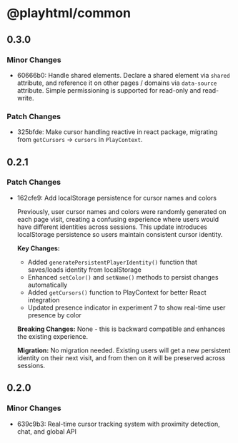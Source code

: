# @playhtml/common

## 0.3.0

### Minor Changes

- 60666b0: Handle shared elements. Declare a shared element via `shared` attribute, and reference it on other pages / domains via `data-source` attribute. Simple permissioning is supported for read-only and read-write.

### Patch Changes

- 325bfde: Make cursor handling reactive in react package, migrating from `getCursors` -> `cursors` in `PlayContext`.

## 0.2.1

### Patch Changes

- 162cfe9: Add localStorage persistence for cursor names and colors

  Previously, user cursor names and colors were randomly generated on each page visit, creating a confusing experience where users would have different identities across sessions. This update introduces localStorage persistence so users maintain consistent cursor identity.

  **Key Changes:**

  - Added `generatePersistentPlayerIdentity()` function that saves/loads identity from localStorage
  - Enhanced `setColor()` and `setName()` methods to persist changes automatically
  - Added `getCursors()` function to PlayContext for better React integration
  - Updated presence indicator in experiment 7 to show real-time user presence by color

  **Breaking Changes:**
  None - this is backward compatible and enhances the existing experience.

  **Migration:**
  No migration needed. Existing users will get a new persistent identity on their next visit, and from then on it will be preserved across sessions.

## 0.2.0

### Minor Changes

- 639c9b3: Real-time cursor tracking system with proximity detection, chat, and global API
